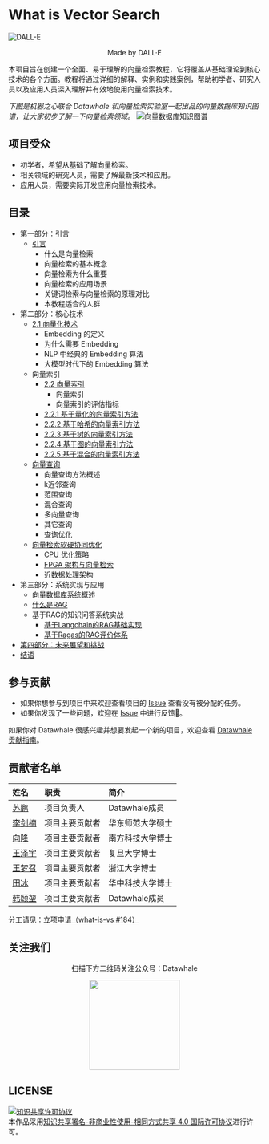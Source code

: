 # What is Vector Search

![DALL-E](./images/DALL-E.png)
<div align=center>
<p>Made by DALL·E</p>
</div>

本项目旨在创建一个全面、易于理解的向量检索教程，它将覆盖从基础理论到核心技术的各个方面。教程将通过详细的解释、实例和实践案例，帮助初学者、研究人员以及应用人员深入理解并有效地使用向量检索技术。

*下图是机器之心联合 Datawhale 和向量检索实验室一起出品的向量数据库知识图谱，让大家初步了解一下向量检索领域。*
![向量数据库知识图谱](./images/vs-kg.jpg)

## 项目受众

- 初学者，希望从基础了解向量检索。
- 相关领域的研究人员，需要了解最新技术和应用。
- 应用人员，需要实际开发应用向量检索技术。

## 目录

- 第一部分：引言
  - [引言](./docs/chapter1/1.1%20introduction.md)
    - 什么是向量检索
    - 向量检索的基本概念
    - 向量检索为什么重要
    - 向量检索的应用场景
    - 关键词检索与向量检索的原理对比
    - 本教程适合的人群
- 第二部分：核心技术
  - [2.1 向量化技术](./docs/chapter2/2.1%20embedding.md)
    - Embedding 的定义
    - 为什么需要 Embedding
    - NLP 中经典的 Embedding 算法
    - 大模型时代下的 Embedding 算法
  - 向量索引
    - [2.2 向量索引](./docs/chapter2/2.2%20index.md)
      - 向量索引
      - 向量索引的评估指标
    - [2.2.1 基于量化的向量索引方法](./docs/chapter2/2.2.1%20pq-based-index.md)
    - [2.2.2 基于哈希的向量索引方法](./docs/chapter2/2.2.2%20hash-based-index.md)
    - [2.2.3 基于树的向量索引方法](./docs/chapter2/2.2.3%20tree-based-index.md)
    - [2.2.4 基于图的向量索引方法](./docs/chapter2/2.2.4%20graph-based-index.md)
    - [2.2.5 基于混合的向量索引方法](./docs/chapter2/2.2.5%20hybrid-index.md)
  - [向量查询](./docs/chapter2/2.3%20vector-query.md)
    - 向量查询方法概述
    - k近邻查询
    - 范围查询
    - 混合查询
    - 多向量查询
    - 其它查询
    - [查询优化](./docs/chapter2/2.3.1%20algorithm.md)
  - [向量检索软硬协同优化](./docs/chapter2/2.4%20hw-sw-codesign.md)
    - [CPU 优化策略](./docs/chapter2/2.4.1%20CPU.md)
    - [FPGA 架构与向量检索](./docs/chapter2/2.4.2%20FPGA.md)
    - [近数据处理架构](./docs/chapter2/2.4.3%20Near-Storage-Processing.md)
- 第三部分：系统实现与应用
  - [向量数据库系统概述](./docs/chapter3/3.1%20system.md)
  - [什么是RAG](./docs/chapter3/3.2%20RAG.md)
  - 基于RAG的知识问答系统实战
    - [基于Langchain的RAG基础实现](./docs/chapter3/3.2.1%20practice.md)
    - [基于Ragas的RAG评价体系](./docs/chapter3/3.2.2%20evaluation.md)
- [第四部分：未来展望和挑战](./docs/chapter4/4.1%20challenge.md)
- [结语](./docs/chapter5/5.1%20summary.md)

## 参与贡献

- 如果你想参与到项目中来欢迎查看项目的 [Issue](https://github.com/datawhalechina/what-is-vs/issues) 查看没有被分配的任务。
- 如果你发现了一些问题，欢迎在 [Issue](https://github.com/datawhalechina/what-is-vs/issues) 中进行反馈🐛。

如果你对 Datawhale 很感兴趣并想要发起一个新的项目，欢迎查看 [Datawhale 贡献指南](https://github.com/datawhalechina/DOPMC#%E4%B8%BA-datawhale-%E5%81%9A%E5%87%BA%E8%B4%A1%E7%8C%AE)。

## 贡献者名单

| 姓名                                      | 职责           | 简介             |
| :---------------------------------------- | :------------- | :--------------- |
| [苏鹏](https://github.com/SuperSupeng)    | 项目负责人     | Datawhale成员    |
| [李剑楠](https://github.com/ljn-aaa)      | 项目主要贡献者 | 华东师范大学硕士 |
| [向隆](https://github.com/BenjaminXiang)  | 项目主要贡献者 | 南方科技大学博士 |
| [王泽宇](https://github.com/CaucherWang)  | 项目主要贡献者 | 复旦大学博士     |
| [王梦召](https://github.com/whenever5225) | 项目主要贡献者 | 浙江大学博士     |
| [田冰](https://github.com/tianbing111)    | 项目主要贡献者 | 华中科技大学博士 |
| [韩颐堃](https://github.com/YikunHan42)   | 项目主要贡献者 | Datawhale成员  |

分工请见：[立项申请（what-is-vs #184）](https://github.com/datawhalechina/DOPMC/issues/184)

## 关注我们

<div align=center>
<p>扫描下方二维码关注公众号：Datawhale</p>
<img src="https://raw.githubusercontent.com/datawhalechina/pumpkin-book/master/res/qrcode.jpeg" width = "180" height = "180">
</div>

## LICENSE

<a rel="license" href="http://creativecommons.org/licenses/by-nc-sa/4.0/"><img alt="知识共享许可协议" style="border-width:0" src="https://img.shields.io/badge/license-CC%20BY--NC--SA%204.0-lightgrey" /></a><br />本作品采用<a rel="license" href="http://creativecommons.org/licenses/by-nc-sa/4.0/">知识共享署名-非商业性使用-相同方式共享 4.0 国际许可协议</a>进行许可。